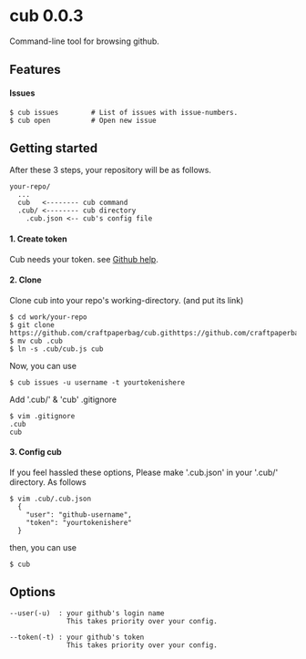 # cub 0.0.3

Command-line tool for browsing github.

## Features

#### Issues

    $ cub issues        # List of issues with issue-numbers.
    $ cub open          # Open new issue

## Getting started

After these 3 steps,
your repository will be as follows.

    your-repo/
      ...
      cub   <-------- cub command
      .cub/ <-------- cub directory
        .cub.json <-- cub's config file

#### 1. Create token

Cub needs your token. see [Github help](https://help.github.com/articles/creating-an-access-token-for-command-line-use/).

#### 2. Clone

Clone cub into your repo's working-directory. (and put its link)

    $ cd work/your-repo
    $ git clone https://github.com/craftpaperbag/cub.githttps://github.com/craftpaperbag/cub.git
    $ mv cub .cub
    $ ln -s .cub/cub.js cub

Now, you can use

    $ cub issues -u username -t yourtokenishere

Add '.cub/' & 'cub' .gitignore

    $ vim .gitignore
    .cub
    cub

#### 3. Config cub

If you feel hassled these options,
Please make '.cub.json' in your '.cub/' directory.
As follows

    $ vim .cub/.cub.json
      {
        "user": "github-username",
        "token": "yourtokenishere"
      }

then, you can use

    $ cub

## Options

    --user(-u)  : your github's login name
                  This takes priority over your config.

    --token(-t) : your github's token
                  This takes priority over your config.

